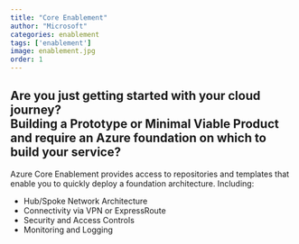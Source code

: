 ```yaml
---
title: "Core Enablement"
author: "Microsoft"
categories: enablement
tags: ['enablement']
image: enablement.jpg
order: 1
---
```

<h2>Are you just getting started with your cloud journey? <br>
    Building a Prototype or Minimal Viable Product and require an Azure foundation on which to build your service?
</h2>
<span>
Azure Core Enablement provides access to repositories and templates that enable you to quickly deploy a foundation architecture. Including:
</span>
<ul>
    <li>Hub/Spoke Network Architecture</li>
    <li>Connectivity via VPN or ExpressRoute</li>
    <li>Security and Access Controls</li>
    <li>Monitoring and Logging</li>
</ul>